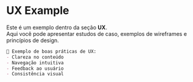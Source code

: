 # UX Example

Este é um exemplo dentro da seção **UX**.  
Aqui você pode apresentar estudos de caso, exemplos de wireframes e princípios de design.

```markdown
📌 Exemplo de boas práticas de UX:
- Clareza no conteúdo
- Navegação intuitiva
- Feedback ao usuário
- Consistência visual
```
